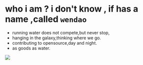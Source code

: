 # who i am ? i don't know , if has a name ,called `wendao`

- running water does not compete,but never stop,
- hanging in the galaxy,thinking where we go.
- contributing to opensource,day and night.
- as goods as water.

<img 
src="https://github-readme-stats.vercel.app/api?username=matrixage&show_icons=true&icon_color=0366d6&text_color=24292e&bg_color=ffffff&hide_title=true" 
/>



